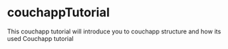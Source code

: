couchappTutorial
================
This couchapp tutorial will introduce you to couchapp structure and how its used
Couchapp tutorial